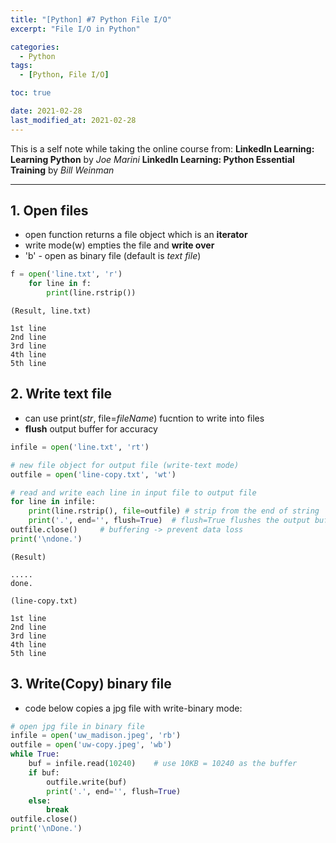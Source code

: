 ```yaml
---
title: "[Python] #7 Python File I/O"
excerpt: "File I/O in Python"

categories:
  - Python
tags:
  - [Python, File I/O]

toc: true

date: 2021-02-28
last_modified_at: 2021-02-28
---
```


This is a self note while taking the online course from:
**LinkedIn Learning: Learning Python** by _Joe Marini_
**LinkedIn Learning: Python Essential Training** by _Bill Weinman_

---

## 1. Open files

- open function returns a file object which is an **iterator**
- write mode(w) empties the file and **write over**
- 'b' - open as binary file (default is _text file_)

```python
f = open('line.txt', 'r')
    for line in f:
        print(line.rstrip())
```

```
(Result, line.txt)

1st line
2nd line
3rd line
4th line
5th line
```

## 2. Write text file

- can use print(_str_, file=_fileName_) fucntion to write into files
- **flush** output buffer for accuracy

```python
infile = open('line.txt', 'rt')

# new file object for output file (write-text mode)
outfile = open('line-copy.txt', 'wt')

# read and write each line in input file to output file
for line in infile:
    print(line.rstrip(), file=outfile) # strip from the end of string
    print('.', end='', flush=True)  # flush=True flushes the output buffer
outfile.close()     # buffering -> prevent data loss
print('\ndone.')
```

```
(Result)

.....
done.

```

```
(line-copy.txt)

1st line
2nd line
3rd line
4th line
5th line
```

## 3. Write(Copy) binary file

- code below copies a jpg file with write-binary mode:

```python
# open jpg file in binary file
infile = open('uw_madison.jpeg', 'rb')
outfile = open('uw-copy.jpeg', 'wb')
while True:
    buf = infile.read(10240)    # use 10KB = 10240 as the buffer
    if buf:
        outfile.write(buf)
        print('.', end='', flush=True)
    else:
        break
outfile.close()
print('\nDone.')
```
